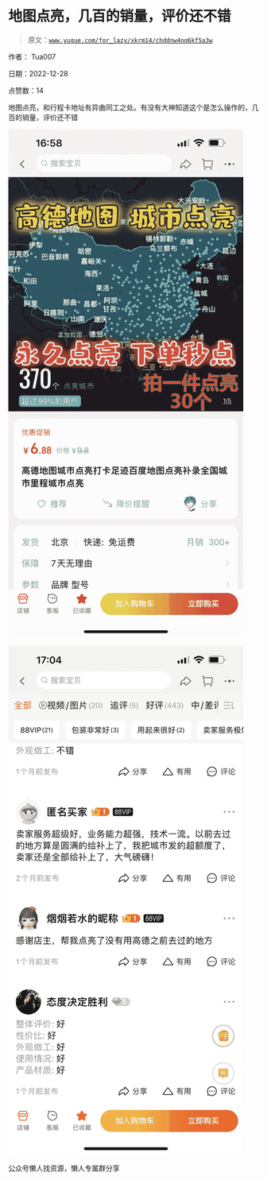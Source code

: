 # 地图点亮，几百的销量，评价还不错

> 原文：[`www.yuque.com/for_lazy/xkrm14/chddnw4nq6kf5a3w`](https://www.yuque.com/for_lazy/xkrm14/chddnw4nq6kf5a3w)



作者： Tua007



日期：2022-12-28



点赞数：14

<ne-hole id="u9891b35c" data-lake-id="u9891b35c"><ne-card data-card-name="hr" data-card-type="block" id="PwZni" data-event-boundary="card">

地图点亮，和行程卡地址有异曲同工之处。有没有大神知道这个是怎么操作的，几百的销量，评价还不错



<ne-card data-card-name="image" data-card-type="inline" id="OZ2sy" data-event-boundary="card">![](img/2499ada7cde9e622621536b460652b82.png)</ne-card>



<ne-card data-card-name="image" data-card-type="inline" id="BfOlA" data-event-boundary="card">![](img/1c4954b3d2f10d5302b6fca2c3ff7737.png)</ne-card>

<ne-hole id="u17761054" data-lake-id="u17761054"><ne-card data-card-name="hr" data-card-type="block" id="wfqSU" data-event-boundary="card">

公众号懒人找资源，懒人专属群分享

</ne-card></ne-hole></ne-card></ne-hole>
